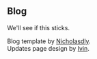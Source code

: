 ## Blog

We'll see if this sticks.

Blog template by [Nicholasdly](https://github.com/nicholasdly/miniblog).\
Updates page design by [Ivin](https://github.com/ivinjabraham/blog).
